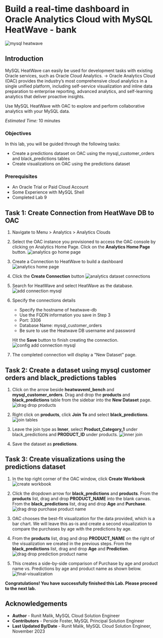 # Build a real-time dashboard in Oracle Analytics Cloud with MySQL HeatWave - bank

![mysql heatwave](./images/mysql-heatwave-logo.jpeg " mysql heatwave")

## Introduction

MySQL HeatWave can easily be used for development tasks with existing Oracle services, such as Oracle Cloud Analytics. -> Oracle Analytics Cloud (OAC) provides the industry’s most comprehensive cloud analytics in a single unified platform, including self-service visualization and inline data preparation to enterprise reporting, advanced analytics, and self-learning analytics that deliver proactive insights.

Use MySQL HeatWave with OAC to explore and perform collaborative analytics with your MySQL data.

_Estimated Time:_ 10 minutes


### Objectives

In this lab, you will be guided through the following tasks:

- Create a predictions dataset on OAC using the mysql\_customer\_orders and black_predictions tables
- Create visualizations on OAC using the predictions dataset

### Prerequisites

- An Oracle Trial or Paid Cloud Account
- Some Experience with MySQL Shell
- Completed Lab 9

## Task 1: Create Connection from HeatWave DB to OAC

1. Navigate to Menu > Analytics > Analytics Clouds

2. Select the OAC instance you provisioned to access the OAC console by clicking on Analytics Home Page. Click on the **Analytics Home Page** button.
    ![analytics go home page](./images/analytics-go-home-page.png " analytics go home page")

3. Create a Connection to HeatWave to build a dashboard
    ![analytics home page](./images/analytics-home-page.png " analytics home page")

4. Click the **Create Connection** button
    ![analytics dataset connections](./images/analytics-dataset-connections.png " analytics dataset connections")

5. Search for HeatWave and select HeatWave as the database.
    ![add connection mysql](./images/add-connection-mysql.png " add connection mysql")

6. Specify the connections details
    - Specify the hostname of heatwave-db
    - Use the FQDN information you save in Step 3
    - Port: 3306
    - Database Name: mysql\_customer\_orders
    - Be sure to use the Heatwave DB username and password

    Hit the **Save** button to finish creating the connection.
    ![config add connection mysql](./images/config-add-connection-mysql.png " config add connection mysql")

7. The completed connection will display a "New Dataset" page.

## Task 2: Create a dataset using mysql customer orders and black_predictions tables

1. Click on the arrow beside **heatwaveml_bench** and **mysql\_customer\_orders**. Drag and drop the **products** and **black\_predictions** table from the sidebar into the **New Dataset** page.
    ![drag drop products](./images/drag-drop-products.png " drag drop products")

2. Right click on **products**, click **Join To** and select **black\_predictions**.
    ![join tables](./images/join-tables.png " join tables")

3. Leave the join type as **Inner**, select **Product\_Category\_1** under black\_predictions and **PRODUCT\_ID** under products.
    ![inner join](./images/inner-join.png " inner join")

4. Save the dataset as **predictions**.

## Task 3: Create visualizations using the predictions dataset

1. In the top right corner of the OAC window, click **Create Workbook**
    ![create workbook](./images/create-workbook.png " create workbook")

2. Click the dropdown arrow for **black\_predictions** and **products**. From the **products** list, drag and drop **PRODUCT\_NAME** into the blank canvas. From the **black\_predictions** list, drag and drop **Age** and **Purchase**.
    ![drag drop purchase product name](./images/drag-drop-purchase-product-name.png " drag drop purchase product name")

3. OAC chooses the best-fit visualization for the data provided, which is a bar chart. We will leave this as-is and create a second visualization to compare the purchases by age with the predictions by age.

4. From the **products** list, drag and drop **PRODUCT\_NAME** on the right of the visualization we created in the previous steps. From the **black\_predictions** list, drag and drop **Age** and **Prediction**.
    ![drag drop prediction product name](./images/drag-drop-prediction-product-name.png " drag drop prediction product name")

5. This creates a side-by-side comparison of Purchase by age and product name vs. Predictions by age and product name as shown below.
        ![final-visualization](./images/final-visualization.png " final visualization")

**Congratulations! You have successfully finished this Lab. Please proceed to the next lab.**


## Acknowledgements

- **Author** - Runit Malik, MySQL Cloud Solution Engineer
- **Contributors** - Perside Foster, MySQL Principal Solution Engineer
- **Last Updated By/Date** - Runit Malik, MySQL Cloud Solution Engineer, November 2023